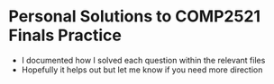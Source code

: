 # Personal Solutions to COMP2521 Finals Practice

- I documented how I solved each question within the relevant files
- Hopefully it helps out but let me know if you need more direction